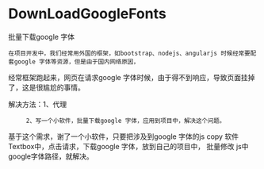 # DownLoadGoogleFonts
批量下载google 字体

    在项目开发中，我们经常用外国的框架，如bootstrap、nodejs、angularjs 时候经常要配套google 字体等资源，但是由于国内网络原因，
经常框架跑起来，网页在请求google 字体时候，由于得不到响应，导致页面挂掉了，这是很尴尬的事情。

解决方法：1、代理

         2、写一个小软件，批量下载google 字体，应用到项目中，解决这个问题。
         
         
基于这个需求，谢了一个小软件，只要把涉及到google 字体的js copy 软件Textbox中，点击请求，下载google 字体，放到自己的项目中，
批量修改 js中google字体路径，就解决。


